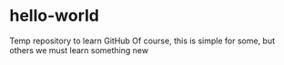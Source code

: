 # hello-world
Temp repository to learn GitHub
Of course, this is simple for some, but others we must learn something new
